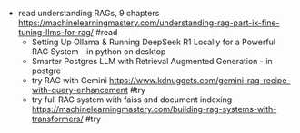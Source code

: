 
- read understanding RAGs, 9 chapters https://machinelearningmastery.com/understanding-rag-part-ix-fine-tuning-llms-for-rag/ #read
  + Setting Up Ollama & Running DeepSeek R1 Locally for a Powerful RAG System - in python on desktop
  + Smarter Postgres LLM with Retrieval Augmented Generation - in postgre 
  - try RAG with Gemini https://www.kdnuggets.com/gemini-rag-recipe-with-query-enhancement  #try
  - try full RAG system with faiss and document indexing https://machinelearningmastery.com/building-rag-systems-with-transformers/ #try
